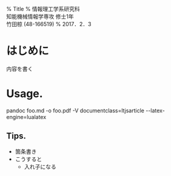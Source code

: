 % Title 
% 情報理工学系研究科  
  知能機械情報学専攻 修士1年  
  竹田椋 (48-166519)
% 2017．2．3

# はじめに

内容を書く

# Usage.

pandoc foo.md -o foo.pdf -V documentclass=ltjsarticle --latex-engine=lualatex

## Tips.

- 箇条書き
- こうすると
    - 入れ子になる

